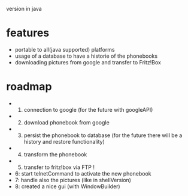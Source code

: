 version in java
# features #


  * portable to all(java supported) platforms
  * usage of a database to have a historie of the phonebooks
  * downloading pictures from google and transfer to Fritz!Box

# roadmap #
  * 1. connection to google (for the future with googleAPI)
  * 2. download phonebook from google
  * 3. persist the phonebook to database (for the future there will be a history and restore functionality)
  * 4. transform the phonebook
  * 5. transfer to fritz!box via FTP !
  * 6: start telnetCommand to activate the new phonebook
  * 7: handle also the pictures (like in shellVersion)
  * 8: created a nice gui (with WindowBuilder)